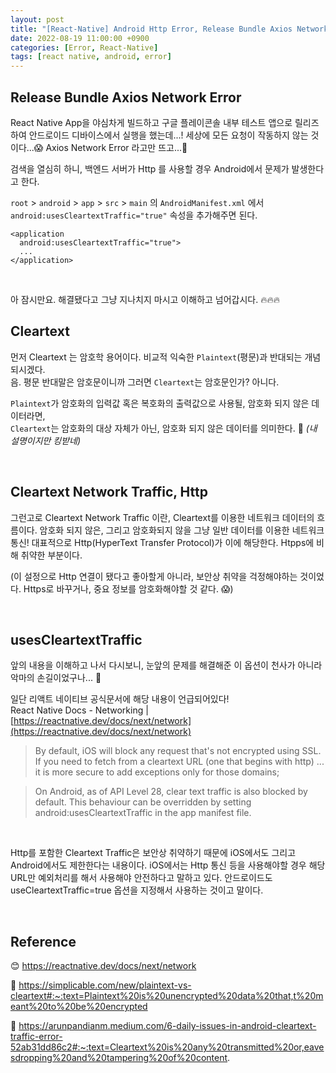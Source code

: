 ```yaml
---
layout: post
title: "[React-Native] Android Http Error, Release Bundle Axios Network Error"
date: 2022-08-19 11:00:00 +0900
categories: [Error, React-Native]
tags: [react native, android, error]
---
```


## Release Bundle Axios Network Error

React Native App을 야심차게 빌드하고 구글 플레이콘솔 내부 테스트 앱으로 릴리즈 하여 안드로이드 디바이스에서 실행을 했는데...! 세상에 모든 요청이 작동하지 않는 것이다...😱
Axios Network Error 라고만 뜨고...🥲

검색을 열심히 하니, 백엔드 서버가 Http 를 사용할 경우 Android에서 문제가 발생한다고 한다.

`root` > `android` > `app` > `src` > `main` 의 `AndroidManifest.xml` 에서
`android:usesCleartextTraffic="true"` 속성을 추가해주면 된다.

```
<application
  android:usesCleartextTraffic="true">
  ...
</application>
```

<br/>

아 잠시만요. 해결됐다고 그냥 지나치지 마시고 이해하고 넘어갑시다. 🔥🔥🔥

## Cleartext

먼저 Cleartext 는 암호학 용어이다. 비교적 익숙한 `Plaintext`(평문)과 반대되는 개념 되시겠다.  
음. 평문 반대말은 암호문이니까 그러면 `Cleartext`는 암호문인가? 아니다.

`Plaintext`가 암호화의 입력값 혹은 복호화의 출력값으로 사용될, 암호화 되지 않은 데이터라면,  
`Cleartext`는 암호화의 대상 자체가 아닌, 암호화 되지 않은 데이터를 의미한다. 🙂 _(내 설명이지만 킹받네)_

<br/>

## Cleartext Network Traffic, Http

그런고로 Cleartext Network Traffic 이란, Cleartext를 이용한 네트워크 데이터의 흐름이다. 암호화 되지 않은, 그리고 암호화되지 않을 그냥 일반 데이터를 이용한 네트워크 통신! 대표적으로 Http(HyperText Transfer Protocol)가 이에 해당한다. Htpps에 비해 취약한 부분이다.

(이 설정으로 Http 연결이 됐다고 좋아할게 아니라, 보안상 취약을 걱정해야하는 것이었다. Https로 바꾸거나, 중요 정보를 암호화해야할 것 같다. 😱)

<br/>

## usesCleartextTraffic

앞의 내용을 이해하고 나서 다시보니, 눈앞의 문제를 해결해준 이 옵션이 천사가 아니라 악마의 손길이었구나... 👿

일단 리액트 네이티브 공식문서에 해당 내용이 언급되어있다!  
React Native Docs - Networking | [https://reactnative.dev/docs/next/network](https://reactnative.dev/docs/next/network)

> By default, iOS will block any request that's not encrypted using SSL. If you need to fetch from a cleartext URL (one that begins with http) ... it is more secure to add exceptions only for those domains;

> On Android, as of API Level 28, clear text traffic is also blocked by default. This behaviour can be overridden by setting android:usesCleartextTraffic in the app manifest file.

<br/>

Http를 포함한 Cleartext Traffic은 보안상 취약하기 때문에 iOS에서도 그리고 Android에서도 제한한다는 내용이다. iOS에서는 Http 통신 등을 사용해야할 경우 해당 URL만 예외처리를 해서 사용해야 안전하다고 말하고 있다. 안드로이드도 useCleartextTraffic=true 옵션을 지정해서 사용하는 것이고 말이다.

<br/>

## Reference

😊 https://reactnative.dev/docs/next/network

🙂 https://simplicable.com/new/plaintext-vs-cleartext#:~:text=Plaintext%20is%20unencrypted%20data%20that,t%20meant%20to%20be%20encrypted

🥰 https://arunpandianm.medium.com/6-daily-issues-in-android-cleartext-traffic-error-52ab31dd86c2#:~:text=Cleartext%20is%20any%20transmitted%20or,eavesdropping%20and%20tampering%20of%20content.
